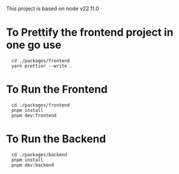 This project is based on node v22.11.0

# To Prettify the frontend project in one go use
```
  cd ./packages/frontend
  yarn prettier --write .

```

# To Run the Frontend
```
  cd ./packages/frontend
  pnpm install
  pnpm dev:frontend
```

# To Run the Backend
```
  cd ./packages/backend
  pnpm install
  pnpm dev:backend
```
